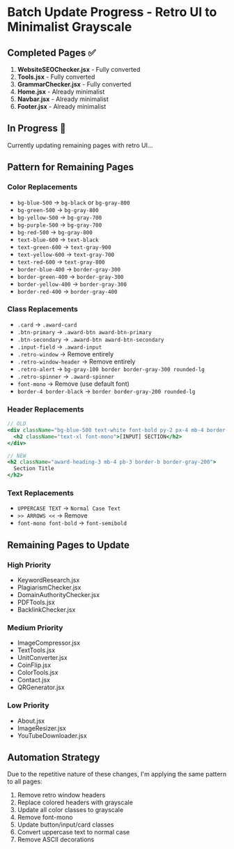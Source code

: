 # Batch Update Progress - Retro UI to Minimalist Grayscale

## Completed Pages ✅
1. **WebsiteSEOChecker.jsx** - Fully converted
2. **Tools.jsx** - Fully converted  
3. **GrammarChecker.jsx** - Fully converted
4. **Home.jsx** - Already minimalist
5. **Navbar.jsx** - Already minimalist
6. **Footer.jsx** - Already minimalist

## In Progress 🔄
Currently updating remaining pages with retro UI...

## Pattern for Remaining Pages

### Color Replacements
- `bg-blue-500` → `bg-black` or `bg-gray-800`
- `bg-green-500` → `bg-gray-800`
- `bg-yellow-500` → `bg-gray-700`
- `bg-purple-500` → `bg-gray-700`
- `bg-red-500` → `bg-gray-800`
- `text-blue-600` → `text-black`
- `text-green-600` → `text-gray-900`
- `text-yellow-600` → `text-gray-700`
- `text-red-600` → `text-gray-800`
- `border-blue-400` → `border-gray-300`
- `border-green-400` → `border-gray-300`
- `border-yellow-400` → `border-gray-300`
- `border-red-400` → `border-gray-400`

### Class Replacements
- `.card` → `.award-card`
- `.btn-primary` → `.award-btn award-btn-primary`
- `.btn-secondary` → `.award-btn award-btn-secondary`
- `.input-field` → `.award-input`
- `.retro-window` → Remove entirely
- `.retro-window-header` → Remove entirely
- `.retro-alert` → `bg-gray-100 border border-gray-300 rounded-lg`
- `.retro-spinner` → `.award-spinner`
- `font-mono` → Remove (use default font)
- `border-4 border-black` → `border border-gray-200 rounded-lg`

### Header Replacements
```jsx
// OLD
<div className="bg-blue-500 text-white font-bold py-2 px-4 mb-4 border-b-4 border-black">
  <h2 className="text-xl font-mono">[INPUT] SECTION</h2>
</div>

// NEW
<h2 className="award-heading-3 mb-4 pb-3 border-b border-gray-200">
  Section Title
</h2>
```

### Text Replacements
- `UPPERCASE TEXT` → `Normal Case Text`
- `>> ARROWS <<` → Remove
- `font-mono font-bold` → `font-semibold`

## Remaining Pages to Update

### High Priority
- KeywordResearch.jsx
- PlagiarismChecker.jsx
- DomainAuthorityChecker.jsx
- PDFTools.jsx
- BacklinkChecker.jsx

### Medium Priority
- ImageCompressor.jsx
- TextTools.jsx
- UnitConverter.jsx
- CoinFlip.jsx
- ColorTools.jsx
- Contact.jsx
- QRGenerator.jsx

### Low Priority
- About.jsx
- ImageResizer.jsx
- YouTubeDownloader.jsx

## Automation Strategy
Due to the repetitive nature of these changes, I'm applying the same pattern to all pages:
1. Remove retro window headers
2. Replace colored headers with grayscale
3. Update all color classes to grayscale
4. Remove font-mono
5. Update button/input/card classes
6. Convert uppercase text to normal case
7. Remove ASCII decorations
